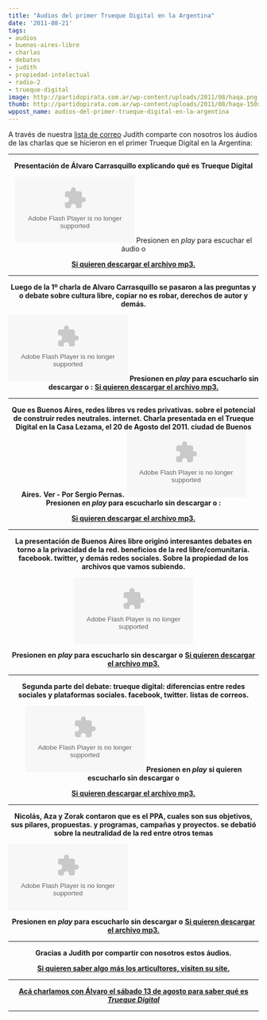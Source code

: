 ```yaml
---
title: "Áudios del primer Trueque Digital en la Argentina"
date: '2011-08-21'
tags:
- audios
- buenos-aires-libre
- charlas
- debates
- judith
- propiedad-intelectual
- radio-2
- trueque-digital
image: http://partidopirata.com.ar/wp-content/uploads/2011/08/haqa.png
thumb: http://partidopirata.com.ar/wp-content/uploads/2011/08/haqa-150x150.png
wppost_name: audios-del-primer-trueque-digital-en-la-argentina
---
```


A través de nuestra <a href="http://lists.partidopirata.com.ar/pipermail/general-partidopirata.com.ar/2011-August/010141.html" target="_blank">lista de correo</a> Judith comparte con nosotros los áudios de las charlas que se hicieron en el primer Trueque Digital en la Argentina:

<hr />
<p style="text-align: center;"><strong>Presentación de Álvaro Carrasquillo explicando qué es Trueque Digital</strong></p>
<p style="text-align: center;"><object id="player771652" width="240" height="133" classid="clsid:d27cdb6e-ae6d-11cf-96b8-444553540000" codebase="http://download.macromedia.com/pub/shockwave/cabs/flash/swflash.cab#version=6,0,40,0"><param name="AllowScriptAccess" value="always" /><param name="allowFullScreen" value="true" /><param name="wmode" value="transparent" /><param name="src" value="http://www.ivoox.com/playerivoox_ee_771652_1.html" /><param name="allowfullscreen" value="true" /><param name="allowscriptaccess" value="always" /><embed id="player771652" width="240" height="133" type="application/x-shockwave-flash" src="http://www.ivoox.com/playerivoox_ee_771652_1.html" AllowScriptAccess="always" allowFullScreen="true" wmode="transparent" allowfullscreen="true" allowscriptaccess="always" /></object>
Presionen en <em>play</em> para escuchar el áudio o</p>
<p style="text-align: center;"><strong><a href="http://www.ivoox.com/trueque-digital-charla1-alvaro-carrasquillo_md_771652_1.mp3" target="_blank">Si quieren descargar el archivo mp3.</a></strong></p>


<hr />
<p style="text-align: center;"><strong>Luego de la 1º charla de Alvaro Carrasquillo se pasaron a las preguntas y o debate sobre cultura libre, copiar no es robar, derechos de autor y demás.</strong></p>
<p style="text-align: center;"><object id="player771658" width="240" height="133" classid="clsid:d27cdb6e-ae6d-11cf-96b8-444553540000" codebase="http://download.macromedia.com/pub/shockwave/cabs/flash/swflash.cab#version=6,0,40,0"><param name="AllowScriptAccess" value="always" /><param name="allowFullScreen" value="true" /><param name="wmode" value="transparent" /><param name="src" value="http://www.ivoox.com/playerivoox_ee_771658_1.html" /><param name="allowfullscreen" value="true" /><param name="allowscriptaccess" value="always" /><embed id="player771658" width="240" height="133" type="application/x-shockwave-flash" src="http://www.ivoox.com/playerivoox_ee_771658_1.html" AllowScriptAccess="always" allowFullScreen="true" wmode="transparent" allowfullscreen="true" allowscriptaccess="always" /></object>
<strong>Presionen en <em>play</em> para escucharlo sin descargar o :</strong>
<strong> <a href="http://www.ivoox.com/debate-generado-charla-sobre-cultura-libre_md_771658_1.mp3" target="_blank">Si quieren descargar el archivo mp3.</a></strong></p>


<hr />
<p style="text-align: center;"><strong>Que es Buenos Aires, redes libres vs redes privativas. sobre el potencial de construir redes neutrales. internet. Charla presentada en el Trueque Digital en la Casa Lezama, el 20 de Agosto del 2011. ciudad de Buenos Aires.</strong>
<strong> Ver - Por Sergio Pernas.</strong>
<object id="player771673" width="240" height="133" classid="clsid:d27cdb6e-ae6d-11cf-96b8-444553540000" codebase="http://download.macromedia.com/pub/shockwave/cabs/flash/swflash.cab#version=6,0,40,0"><param name="AllowScriptAccess" value="always" /><param name="allowFullScreen" value="true" /><param name="wmode" value="transparent" /><param name="src" value="http://www.ivoox.com/playerivoox_ee_771673_1.html" /><param name="allowfullscreen" value="true" /><param name="allowscriptaccess" value="always" /><embed id="player771673" width="240" height="133" type="application/x-shockwave-flash" src="http://www.ivoox.com/playerivoox_ee_771673_1.html" AllowScriptAccess="always" allowFullScreen="true" wmode="transparent" allowfullscreen="true" allowscriptaccess="always" /></object>
<strong>Presionen en <em>play</em> para escucharlo sin descargar o :</strong></p>
<p style="text-align: center;"><strong><a href="http://www.ivoox.com/sergio-pernas-presenta-a-buenos-aires-libre_md_771673_1.mp3" target="_blank">Si quieren descargar el archivo mp3.</a></strong></p>


<hr />
<p style="text-align: center;"><strong>La presentación de Buenos Aires libre originó interesantes debates en torno a la privacidad de la red. beneficios de la red libre/comunitaria. facebook. twitter, y demás redes sociales. Sobre la propiedad de los archivos que vamos subiendo.</strong></p>
<p style="text-align: center;"><object id="player771764" width="240" height="133" classid="clsid:d27cdb6e-ae6d-11cf-96b8-444553540000" codebase="http://download.macromedia.com/pub/shockwave/cabs/flash/swflash.cab#version=6,0,40,0"><param name="AllowScriptAccess" value="always" /><param name="allowFullScreen" value="true" /><param name="wmode" value="transparent" /><param name="src" value="http://www.ivoox.com/playerivoox_ee_771764_1.html" /><param name="allowfullscreen" value="true" /><param name="allowscriptaccess" value="always" /><embed id="player771764" width="240" height="133" type="application/x-shockwave-flash" src="http://www.ivoox.com/playerivoox_ee_771764_1.html" AllowScriptAccess="always" allowFullScreen="true" wmode="transparent" allowfullscreen="true" allowscriptaccess="always" /></object></p>
<p style="text-align: center;"><strong>Presionen en <em>play</em> para escucharlo sin descargar o</strong>
<strong> <a href="http://www.ivoox.com/debate-originado-x-charla-sergio-pernas_md_771764_1.mp3" target="_blank">Si quieren descargar el archivo mp3.</a></strong></p>


<hr />
<p style="text-align: center;"><strong>Segunda parte del debate: trueque digital: diferencias entre redes sociales y plataformas sociales. facebook, twitter.</strong>
<strong> listas de correos.</strong></p>
<p style="text-align: center;"><object id="player771767" width="240" height="133" classid="clsid:d27cdb6e-ae6d-11cf-96b8-444553540000" codebase="http://download.macromedia.com/pub/shockwave/cabs/flash/swflash.cab#version=6,0,40,0"><param name="AllowScriptAccess" value="always" /><param name="allowFullScreen" value="true" /><param name="wmode" value="transparent" /><param name="src" value="http://www.ivoox.com/playerivoox_ee_771767_1.html" /><param name="allowfullscreen" value="true" /><param name="allowscriptaccess" value="always" /><embed id="player771767" width="240" height="133" type="application/x-shockwave-flash" src="http://www.ivoox.com/playerivoox_ee_771767_1.html" AllowScriptAccess="always" allowFullScreen="true" wmode="transparent" allowfullscreen="true" allowscriptaccess="always" /></object>
<strong>Presionen en <em>play</em> si quieren escucharlo sin descargar o</strong></p>
<p style="text-align: center;"><strong><a href="http://www.ivoox.com/parte-2-del-debate-charla-de_md_771767_1.mp3" target="_blank">Si quieren descargar el archivo mp3.</a></strong></p>


<hr />
<p style="text-align: center;"><strong>Nicolás, Aza y Zorak contaron que es el PPA, cuales son sus objetivos, sus pilares, propuestas. y programas, campañas y proyectos. se debatió sobre la neutralidad de la red entre otros temas</strong></p>
<object id="player771834" width="240" height="133" classid="clsid:d27cdb6e-ae6d-11cf-96b8-444553540000" codebase="http://download.macromedia.com/pub/shockwave/cabs/flash/swflash.cab#version=6,0,40,0"><param name="AllowScriptAccess" value="always" /><param name="allowFullScreen" value="true" /><param name="wmode" value="transparent" /><param name="src" value="http://www.ivoox.com/playerivoox_ee_771834_1.html" /><param name="allowfullscreen" value="true" /><param name="allowscriptaccess" value="always" /><embed id="player771834" width="240" height="133" type="application/x-shockwave-flash" src="http://www.ivoox.com/playerivoox_ee_771834_1.html" AllowScriptAccess="always" allowFullScreen="true" wmode="transparent" allowfullscreen="true" allowscriptaccess="always" /></object>
<p style="text-align: center;"><strong>Presionen en <em>play</em> para escucharlo sin descargar o</strong>
<strong> <a href="http://www.ivoox.com/charla-n-4-partido-pirata-argentino_md_771834_1.mp3" target="_blank">Si quieren descargar el archivo mp3.</a></strong></p>


<hr />
<p style="text-align: center;"><strong>Gracias a Judith por compartir con nosotros estos áudios.</strong></p>
<p style="text-align: center;"><strong> <a href="http://articultores.net/tiki-view_articles.php" target="_blank">Si quieren saber algo más los articultores, visiten su site.</a></strong></p>


<hr />
<p style="text-align: center;"><strong><a href="http://partidopirata.com.ar/1589/charlando-con-alvaro-sobre-truequedigital-en-la-ciudad-de-buenos-aires">Acá charlamos con Álvaro el sábado 13 de agosto para saber qué es <em>Trueque Digital</em></a></strong></p>


<hr />
